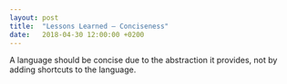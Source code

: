 ```yaml
---
layout: post
title:  "Lessons Learned – Conciseness"
date:   2018-04-30 12:00:00 +0200
---
```


A language should be concise due to the abstraction it provides, not by adding
shortcuts to the language.
